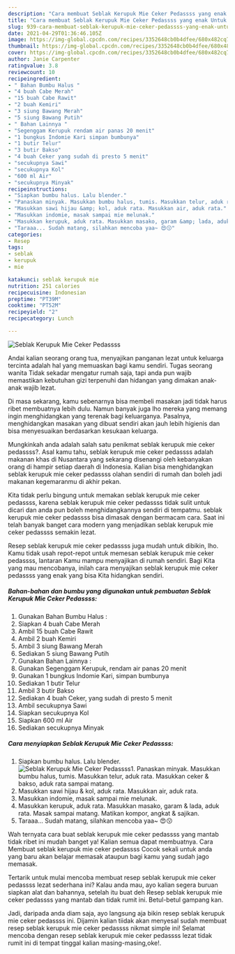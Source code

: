 ```yaml
---
description: "Cara membuat Seblak Kerupuk Mie Ceker Pedassss yang enak Untuk Jualan"
title: "Cara membuat Seblak Kerupuk Mie Ceker Pedassss yang enak Untuk Jualan"
slug: 939-cara-membuat-seblak-kerupuk-mie-ceker-pedassss-yang-enak-untuk-jualan
date: 2021-04-29T01:36:46.105Z
image: https://img-global.cpcdn.com/recipes/3352648cb0b4dfee/680x482cq70/seblak-kerupuk-mie-ceker-pedassss-foto-resep-utama.jpg
thumbnail: https://img-global.cpcdn.com/recipes/3352648cb0b4dfee/680x482cq70/seblak-kerupuk-mie-ceker-pedassss-foto-resep-utama.jpg
cover: https://img-global.cpcdn.com/recipes/3352648cb0b4dfee/680x482cq70/seblak-kerupuk-mie-ceker-pedassss-foto-resep-utama.jpg
author: Janie Carpenter
ratingvalue: 3.8
reviewcount: 10
recipeingredient:
- " Bahan Bumbu Halus "
- "4 buah Cabe Merah"
- "15 buah Cabe Rawit"
- "2 buah Kemiri"
- "3 siung Bawang Merah"
- "5 siung Bawang Putih"
- " Bahan Lainnya "
- "Segenggam Kerupuk rendam air panas 20 menit"
- "1 bungkus Indomie Kari simpan bumbunya"
- "1 butir Telur"
- "3 butir Bakso"
- "4 buah Ceker yang sudah di presto 5 menit"
- "secukupnya Sawi"
- "secukupnya Kol"
- "600 ml Air"
- "secukupnya Minyak"
recipeinstructions:
- "Siapkan bumbu halus. Lalu blender."
- "Panaskan minyak. Masukkan bumbu halus, tumis. Masukkan telur, aduk rata. Masukkan ceker &amp; bakso, aduk rata sampai matang."
- "Masukkan sawi hijau &amp; kol, aduk rata. Masukkan air, aduk rata."
- "Masukkan indomie, masak sampai mie melunak."
- "Masukkan kerupuk, aduk rata. Masukkan masako, garam &amp; lada, aduk rata. Masak sampai matang. Matikan kompor, angkat &amp; sajikan."
- "Taraaa... Sudah matang, silahkan mencoba yaa~ 😍😗"
categories:
- Resep
tags:
- seblak
- kerupuk
- mie

katakunci: seblak kerupuk mie 
nutrition: 251 calories
recipecuisine: Indonesian
preptime: "PT39M"
cooktime: "PT52M"
recipeyield: "2"
recipecategory: Lunch

---
```



![Seblak Kerupuk Mie Ceker Pedassss](https://img-global.cpcdn.com/recipes/3352648cb0b4dfee/680x482cq70/seblak-kerupuk-mie-ceker-pedassss-foto-resep-utama.jpg)

Andai kalian seorang orang tua, menyajikan panganan lezat untuk keluarga tercinta adalah hal yang memuaskan bagi kamu sendiri. Tugas seorang  wanita Tidak sekadar mengatur rumah saja, tapi anda pun wajib memastikan kebutuhan gizi terpenuhi dan hidangan yang dimakan anak-anak wajib lezat.

Di masa  sekarang, kamu sebenarnya bisa membeli masakan jadi tidak harus ribet membuatnya lebih dulu. Namun banyak juga lho mereka yang memang ingin menghidangkan yang terenak bagi keluarganya. Pasalnya, menghidangkan masakan yang dibuat sendiri akan jauh lebih higienis dan bisa menyesuaikan berdasarkan kesukaan keluarga. 



Mungkinkah anda adalah salah satu penikmat seblak kerupuk mie ceker pedassss?. Asal kamu tahu, seblak kerupuk mie ceker pedassss adalah makanan khas di Nusantara yang sekarang disenangi oleh kebanyakan orang di hampir setiap daerah di Indonesia. Kalian bisa menghidangkan seblak kerupuk mie ceker pedassss olahan sendiri di rumah dan boleh jadi makanan kegemaranmu di akhir pekan.

Kita tidak perlu bingung untuk memakan seblak kerupuk mie ceker pedassss, karena seblak kerupuk mie ceker pedassss tidak sulit untuk dicari dan anda pun boleh menghidangkannya sendiri di tempatmu. seblak kerupuk mie ceker pedassss bisa dimasak dengan bermacam cara. Saat ini telah banyak banget cara modern yang menjadikan seblak kerupuk mie ceker pedassss semakin lezat.

Resep seblak kerupuk mie ceker pedassss juga mudah untuk dibikin, lho. Kamu tidak usah repot-repot untuk memesan seblak kerupuk mie ceker pedassss, lantaran Kamu mampu menyajikan di rumah sendiri. Bagi Kita yang mau mencobanya, inilah cara menyajikan seblak kerupuk mie ceker pedassss yang enak yang bisa Kita hidangkan sendiri.

<!--inarticleads1-->

##### Bahan-bahan dan bumbu yang digunakan untuk pembuatan Seblak Kerupuk Mie Ceker Pedassss:

1. Gunakan  Bahan Bumbu Halus :
1. Siapkan 4 buah Cabe Merah
1. Ambil 15 buah Cabe Rawit
1. Ambil 2 buah Kemiri
1. Ambil 3 siung Bawang Merah
1. Sediakan 5 siung Bawang Putih
1. Gunakan  Bahan Lainnya :
1. Gunakan Segenggam Kerupuk, rendam air panas 20 menit
1. Gunakan 1 bungkus Indomie Kari, simpan bumbunya
1. Sediakan 1 butir Telur
1. Ambil 3 butir Bakso
1. Sediakan 4 buah Ceker, yang sudah di presto 5 menit
1. Ambil secukupnya Sawi
1. Siapkan secukupnya Kol
1. Siapkan 600 ml Air
1. Sediakan secukupnya Minyak




<!--inarticleads2-->

##### Cara menyiapkan Seblak Kerupuk Mie Ceker Pedassss:

1. Siapkan bumbu halus. Lalu blender.
<img src="https://img-global.cpcdn.com/steps/2cdce5ad3dadeb22/160x128cq70/seblak-kerupuk-mie-ceker-pedassss-langkah-memasak-1-foto.jpg" alt="Seblak Kerupuk Mie Ceker Pedassss">1. Panaskan minyak. Masukkan bumbu halus, tumis. Masukkan telur, aduk rata. Masukkan ceker &amp; bakso, aduk rata sampai matang.
1. Masukkan sawi hijau &amp; kol, aduk rata. Masukkan air, aduk rata.
1. Masukkan indomie, masak sampai mie melunak.
1. Masukkan kerupuk, aduk rata. Masukkan masako, garam &amp; lada, aduk rata. Masak sampai matang. Matikan kompor, angkat &amp; sajikan.
1. Taraaa... Sudah matang, silahkan mencoba yaa~ 😍😗




Wah ternyata cara buat seblak kerupuk mie ceker pedassss yang mantab tidak ribet ini mudah banget ya! Kalian semua dapat membuatnya. Cara Membuat seblak kerupuk mie ceker pedassss Cocok sekali untuk anda yang baru akan belajar memasak ataupun bagi kamu yang sudah jago memasak.

Tertarik untuk mulai mencoba membuat resep seblak kerupuk mie ceker pedassss lezat sederhana ini? Kalau anda mau, ayo kalian segera buruan siapkan alat dan bahannya, setelah itu buat deh Resep seblak kerupuk mie ceker pedassss yang mantab dan tidak rumit ini. Betul-betul gampang kan. 

Jadi, daripada anda diam saja, ayo langsung aja bikin resep seblak kerupuk mie ceker pedassss ini. Dijamin kalian tiidak akan menyesal sudah membuat resep seblak kerupuk mie ceker pedassss nikmat simple ini! Selamat mencoba dengan resep seblak kerupuk mie ceker pedassss lezat tidak rumit ini di tempat tinggal kalian masing-masing,oke!.

